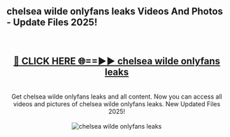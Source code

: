 <h2>chelsea wilde onlyfans leaks Videos And Photos - Update Files 2025!</h2>
<br>
<div align="center">
<h2><a href="https://top-ai-tools.click/QrbHav" rel="nofollow">🔴 CLICK HERE 🌐==►► chelsea wilde onlyfans leaks</a></h2>
<br>
Get chelsea wilde onlyfans leaks and all content. Now you can access all videos and pictures of chelsea wilde onlyfans leaks. New Updated Files 2025!
<br>
<br>
<a href="https://top-ai-tools.click/QrbHav" rel="nofollow" data-target="animated-image.originalLink"><img src="https://i.ibb.co.com/WyWwxjT/player-gif2.gif" alt="chelsea wilde onlyfans leaks" style="max-width: 100%; display: inline-block;" data-target="animated-image.originalImage"></a>
</div>
<br>